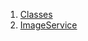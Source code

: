 

1. [Classes](services_image_service/services_image_service-library.html#classes)
2. [ImageService](services_image_service/ImageService-class.html)
